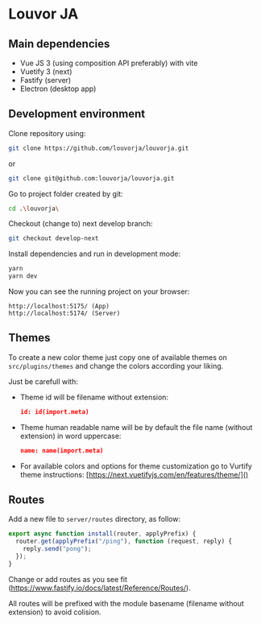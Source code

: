 # Louvor JA

## Main dependencies

- Vue JS 3 (using composition API preferably) with vite
- Vuetify 3 (next)
- Fastify (server)
- Electron (desktop app)


## Development environment

Clone repository using:

```sh
git clone https://github.com/louvorja/louvorja.git
```

or

```sh
git clone git@github.com:louvorja/louvorja.git
```

Go to project folder created by git:

```sh
cd .\louvorja\
```

Checkout (change to) next develop branch:

```sh
git checkout develop-next
```

Install dependencies and run in development mode:

```sh
yarn
yarn dev
```

Now you can see the running project on your browser:

```
http://localhost:5175/ (App)
http://localhost:5174/ (Server)
```


## Themes

To create a new color theme just copy one of available themes on `src/plugins/themes` and change the colors according your liking.

Just be carefull with:

- Theme id will be filename without extension:
  ```json
  id: id(import.meta)
  ```
- Theme human readable name will be by default the file name (without extension) in word uppercase:
  ```json
  name: name(import.meta)
  ```
- For available colors and options for theme customization go to Vurtify theme instructions: [https://next.vuetifyjs.com/en/features/theme/]()

## Routes

Add a new file to `server/routes` directory, as follow:

```js
export async function install(router, applyPrefix) {
  router.get(applyPrefix("/ping"), function (request, reply) {
    reply.send("pong");
  });
}
```

Change or add routes as you see fit (https://www.fastify.io/docs/latest/Reference/Routes/).

All routes will be prefixed with the module basename (filename without extension) to avoid colision.